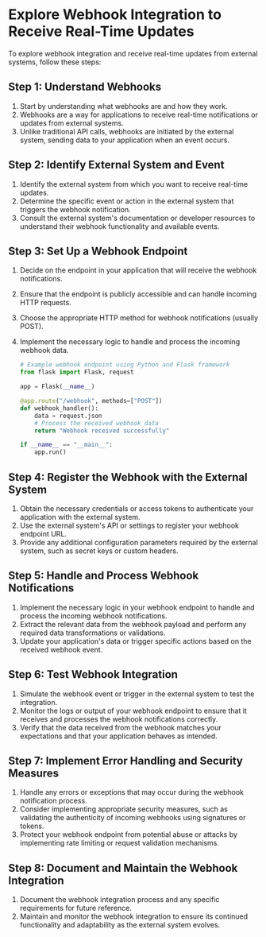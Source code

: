 

#  Explore Webhook Integration to Receive Real-Time Updates

To explore webhook integration and receive real-time updates from external systems, follow these steps:

## Step 1: Understand Webhooks

1. Start by understanding what webhooks are and how they work.
2. Webhooks are a way for applications to receive real-time notifications or updates from external systems.
3. Unlike traditional API calls, webhooks are initiated by the external system, sending data to your application when an event occurs.

## Step 2: Identify External System and Event

1. Identify the external system from which you want to receive real-time updates.
2. Determine the specific event or action in the external system that triggers the webhook notification.
3. Consult the external system's documentation or developer resources to understand their webhook functionality and available events.

## Step 3: Set Up a Webhook Endpoint

1. Decide on the endpoint in your application that will receive the webhook notifications.
2. Ensure that the endpoint is publicly accessible and can handle incoming HTTP requests.
3. Choose the appropriate HTTP method for webhook notifications (usually POST).
4. Implement the necessary logic to handle and process the incoming webhook data.

   ```python
   # Example webhook endpoint using Python and Flask framework
   from flask import Flask, request
   
   app = Flask(__name__)
   
   @app.route("/webhook", methods=["POST"])
   def webhook_handler():
       data = request.json
       # Process the received webhook data
       return "Webhook received successfully"
   
   if __name__ == "__main__":
       app.run()
   ```

## Step 4: Register the Webhook with the External System

1. Obtain the necessary credentials or access tokens to authenticate your application with the external system.
2. Use the external system's API or settings to register your webhook endpoint URL.
3. Provide any additional configuration parameters required by the external system, such as secret keys or custom headers.

## Step 5: Handle and Process Webhook Notifications

1. Implement the necessary logic in your webhook endpoint to handle and process the incoming webhook notifications.
2. Extract the relevant data from the webhook payload and perform any required data transformations or validations.
3. Update your application's data or trigger specific actions based on the received webhook event.

## Step 6: Test Webhook Integration

1. Simulate the webhook event or trigger in the external system to test the integration.
2. Monitor the logs or output of your webhook endpoint to ensure that it receives and processes the webhook notifications correctly.
3. Verify that the data received from the webhook matches your expectations and that your application behaves as intended.

## Step 7: Implement Error Handling and Security Measures

1. Handle any errors or exceptions that may occur during the webhook notification process.
2. Consider implementing appropriate security measures, such as validating the authenticity of incoming webhooks using signatures or tokens.
3. Protect your webhook endpoint from potential abuse or attacks by implementing rate limiting or request validation mechanisms.

## Step 8: Document and Maintain the Webhook Integration

1. Document the webhook integration process and any specific requirements for future reference.
2. Maintain and monitor the webhook integration to ensure its continued functionality and adaptability as the external system evolves.
